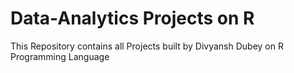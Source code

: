 # Data-Analytics Projects on R
This Repository contains all Projects built by Divyansh Dubey on R Programming Language
